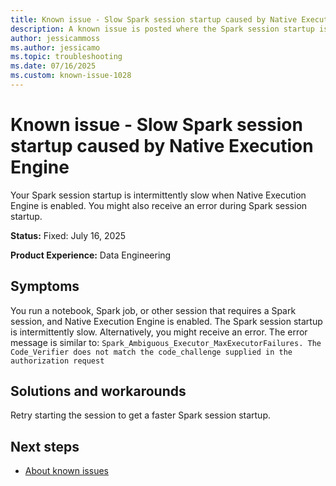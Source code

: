 ```yaml
---
title: Known issue - Slow Spark session startup caused by Native Execution Engine
description: A known issue is posted where the Spark session startup is intermittently slow caused by the Native Execution Engine.
author: jessicammoss
ms.author: jessicamo
ms.topic: troubleshooting  
ms.date: 07/16/2025
ms.custom: known-issue-1028
---
```


# Known issue - Slow Spark session startup caused by Native Execution Engine

Your Spark session startup is intermittently slow when Native Execution Engine is enabled. You might also receive an error during Spark session startup.

**Status:** Fixed: July 16, 2025

**Product Experience:** Data Engineering

## Symptoms

You run a notebook, Spark job, or other session that requires a Spark session, and Native Execution Engine is enabled. The Spark session startup is intermittently slow. Alternatively, you might receive an error. The error message is similar to: `Spark_Ambiguous_Executor_MaxExecutorFailures. The Code_Verifier does not match the code_challenge supplied in the authorization request`

## Solutions and workarounds

Retry starting the session to get a faster Spark session startup.

## Next steps

- [About known issues](https://support.fabric.microsoft.com/known-issues)

